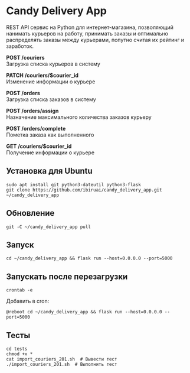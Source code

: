 Candy Delivery App
==================

REST API сервис на Python для интернет-магазина, позволяющий нанимать курьеров на работу, принимать заказы и оптимально распределять заказы между курьерами, попутно считая их рейтинг и заработок.

**POST /couriers**  
Загрузка списка курьеров в систему

**PATCH /couriers/$courier_id**  
Изменение информации о курьере

**POST /orders**  
Загрузка списка заказов в систему

**POST /orders/assign**  
Назначение максимального количества заказов курьеру

**POST /orders/complete**  
Пометка заказа как выполненного

**GET /couriers/$courier_id**  
Получение информации о курьере

Установка для Ubuntu
--------------------

```shell
sudo apt install git python3-dateutil python3-flask
git clone https://github.com/ibiruai/candy_delivery_app.git ~/candy_delivery_app
```

Обновление
----------

```shell
git -C ~/candy_delivery_app pull
```

Запуск
------

```shell
cd ~/candy_delivery_app && flask run --host=0.0.0.0 --port=5000
```

Запускать после перезагрузки
----------------------------

```shell
crontab -e
```

Добавить в cron:

```shell
@reboot cd ~/candy_delivery_app && flask run --host=0.0.0.0 --port=5000
```

Тесты
-----

```shell
cd tests
chmod +x *
cat import_couriers_201.sh  # Вывести тест
./import_couriers_201.sh  # Выполнить тест
```
